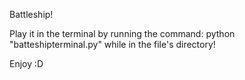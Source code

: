 Battleship!

Play it in the terminal by running the command: python "batteshipterminal.py" while in the file's directory!

Enjoy :D
